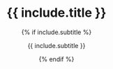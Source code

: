 <header>
    <h1> {{ include.title }} </h1>
    {% if include.subtitle %}
        <p> {{ include.subtitle }} </p>
    {% endif %}
</header>